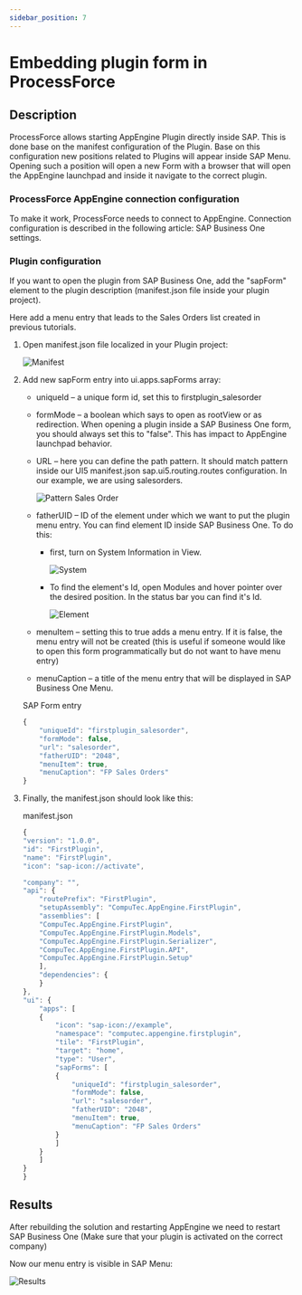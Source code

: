 ```yaml
---
sidebar_position: 7
---
```


# Embedding plugin form in ProcessForce

## Description

ProcessForce allows starting AppEngine Plugin directly inside SAP. This is done base on the manifest configuration of the Plugin. Base on this configuration new positions related to Plugins will appear inside SAP Menu. Opening such a position will open a new Form with a browser that will open the AppEngine launchpad and inside it navigate to the correct plugin.

### ProcessForce AppEngine connection configuration

To make it work, ProcessForce needs to connect to AppEngine. Connection configuration is described in the following article: SAP Business One settings.

### Plugin configuration

If you want to open the plugin from SAP Business One, add the "sapForm" element to the plugin description (manifest.json file inside your plugin project).

Here add a menu entry that leads to the Sales Orders list created in previous tutorials.

1. Open manifest.json file localized in your Plugin project:

    ![Manifest](./media/embedding-plugin-form-in-processforce/manifest-json.webp)
2. Add new sapForm entry into ui.apps.sapForms array:

    - uniqueId – a unique form id, set this to firstplugin_salesorder
    - formMode – a boolean which says to open as rootView or as redirection. When opening a plugin inside a SAP Business One form, you should always set this to "false". This has impact to AppEngine launchpad behavior.
    - URL – here you can define the path pattern. It should match pattern inside our UI5 manifest.json sap.ui5.routing.routes configuration. In our example, we are using salesorders.

        ![Pattern Sales Order](./media/embedding-plugin-form-in-processforce/patern-salesorder.webp)
    - fatherUID – ID of the element under which we want to put the plugin menu entry. You can find element ID inside SAP Business One. To do this:

        - first, turn on System Information in View.

            ![System](./media/embedding-plugin-form-in-processforce/system-information.webp)
        - To find the element's Id, open Modules and hover pointer over the desired position. In the status bar you can find it's Id.

            ![Element](./media/embedding-plugin-form-in-processforce/element-id.webp)
    - menuItem – setting this to true adds a menu entry. If it is false, the menu entry will not be created (this is useful if someone would like to open this form programmatically but do not want to have menu entry)
    - menuCaption – a title of the menu entry that will be displayed in SAP Business One Menu.

    SAP Form entry

    ```js
    {
        "uniqueId": "firstplugin_salesorder",
        "formMode": false,
        "url": "salesorder",
        "fatherUID": "2048",
        "menuItem": true,
        "menuCaption": "FP Sales Orders"
    }
    ```

3. Finally, the manifest.json should look like this:

    manifest.json

    ```js
    {
    "version": "1.0.0",
    "id": "FirstPlugin",
    "name": "FirstPlugin",
    "icon": "sap-icon://activate",

    "company": "",
    "api": {
        "routePrefix": "FirstPlugin",
        "setupAssembly": "CompuTec.AppEngine.FirstPlugin",
        "assemblies": [
        "CompuTec.AppEngine.FirstPlugin",
        "CompuTec.AppEngine.FirstPlugin.Models",
        "CompuTec.AppEngine.FirstPlugin.Serializer",
        "CompuTec.AppEngine.FirstPlugin.API",
        "CompuTec.AppEngine.FirstPlugin.Setup"
        ],
        "dependencies": {
        }
    },
    "ui": {
        "apps": [
        {
            "icon": "sap-icon://example",
            "namespace": "computec.appengine.firstplugin",
            "tile": "FirstPlugin",
            "target": "home",
            "type": "User",
            "sapForms": [
            {
                "uniqueId": "firstplugin_salesorder",
                "formMode": false,
                "url": "salesorder",
                "fatherUID": "2048",
                "menuItem": true,
                "menuCaption": "FP Sales Orders"
            }
            ]
        }
        ]
    }
    }
    ```

## Results

After rebuilding the solution and restarting AppEngine we need to restart SAP Business One (Make sure that your plugin is activated on the correct company)

Now our menu entry is visible in SAP Menu:

![Results](./media/embedding-plugin-form-in-processforce/results.webp)
